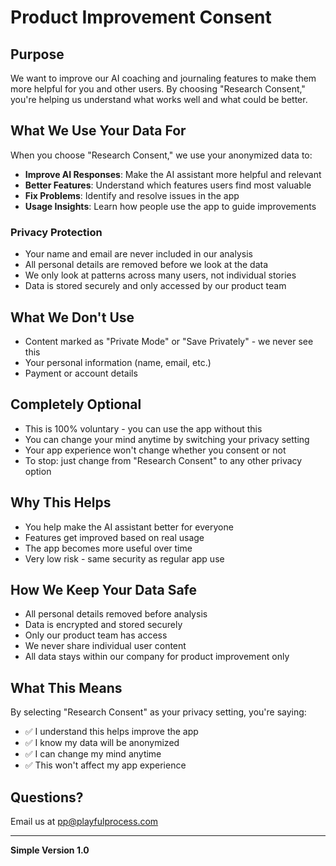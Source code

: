 # Product Improvement Consent

## Purpose

We want to improve our AI coaching and journaling features to make them more helpful for you and other users. By choosing "Research Consent," you're helping us understand what works well and what could be better.

## What We Use Your Data For

When you choose "Research Consent," we use your anonymized data to:

- **Improve AI Responses**: Make the AI assistant more helpful and relevant
- **Better Features**: Understand which features users find most valuable
- **Fix Problems**: Identify and resolve issues in the app
- **Usage Insights**: Learn how people use the app to guide improvements

### Privacy Protection
- Your name and email are never included in our analysis
- All personal details are removed before we look at the data
- We only look at patterns across many users, not individual stories
- Data is stored securely and only accessed by our product team

## What We Don't Use

- Content marked as "Private Mode" or "Save Privately" - we never see this
- Your personal information (name, email, etc.)
- Payment or account details

## Completely Optional

- This is 100% voluntary - you can use the app without this
- You can change your mind anytime by switching your privacy setting
- Your app experience won't change whether you consent or not
- To stop: just change from "Research Consent" to any other privacy option

## Why This Helps

- You help make the AI assistant better for everyone
- Features get improved based on real usage
- The app becomes more useful over time
- Very low risk - same security as regular app use

## How We Keep Your Data Safe

- All personal details removed before analysis
- Data is encrypted and stored securely
- Only our product team has access
- We never share individual user content
- All data stays within our company for product improvement only

## What This Means

By selecting "Research Consent" as your privacy setting, you're saying:

- ✅ I understand this helps improve the app
- ✅ I know my data will be anonymized
- ✅ I can change my mind anytime
- ✅ This won't affect my app experience

## Questions?

Email us at pp@playfulprocess.com

---

**Simple Version 1.0**